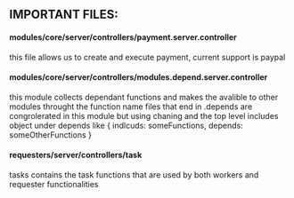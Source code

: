   ## IMPORTANT FILES:
  #### modules/core/server/controllers/payment.server.controller
  this file allows us to create and execute payment, current support is paypal
  #### modules/core/server/controllers/modules.depend.server.controller
  this module collects dependant functions and makes the avalible to other modules throught the function name
  files that end in .depends are congrolerated in this module but using chaning and the top level includes object under depends
  like { indlcuds: someFunctions, depends: someOtherFunctions }
  #### requesters/server/controllers/task
  tasks contains the task functions that are used by both workers and requester functionalities
  